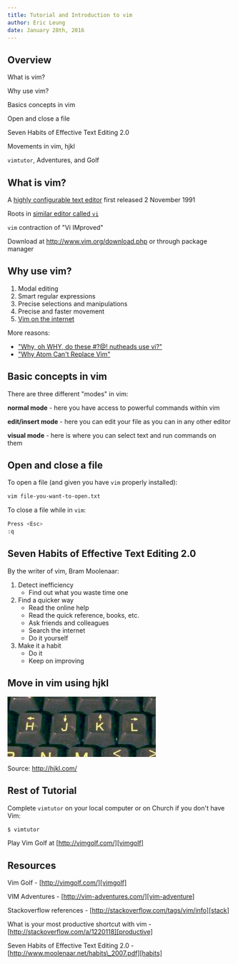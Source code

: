 ```yaml
---
title: Tutorial and Introduction to vim
author: Eric Leung
date: January 28th, 2016
---
```


## Overview

What is vim?

Why use vim?

Basics concepts in vim

Open and close a file

Seven Habits of Effective Text Editing 2.0

Movements in vim, hjkl

`vimtutor`, Adventures, and Golf

## What is vim?

A [highly configurable text editor][wiki-vim] first released 2 November
1991

Roots in [similar editor called `vi`][vi]

`vim` contraction of "Vi IMproved"

Download at http://www.vim.org/download.php or through package manager

[wiki-vim]: https://en.wikipedia.org/wiki/Vim_(text_editor)
[vi]: https://en.wikipedia.org/wiki/Vi

## Why use vim?

1. Modal editing
2. Smart regular expressions
3. Precise selections and manipulations
4. Precise and faster movement
5. [Vim on the internet][vim-net]

More reasons:

- ["Why, oh WHY, do these #?@! nutheads use vi?"][why-vim]
- ["Why Atom Can't Replace Vim"][atom]

[vim-net]: https://github.com/terriburns/Vim-On-The-Internet
[why-vim]: http://www.viemu.com/a-why-vi-vim.html
[atom]: https://medium.com/@mkozlows/why-atom-cant-replace-vim-433852f4b4d1#.549pcukc3

## Basic concepts in vim

There are three different "modes" in vim:

**normal mode** - here you have access to powerful commands within vim

**edit/insert mode** - here you can edit your file as you can in any other editor

**visual mode** - here is where you can select text and run commands on them

## Open and close a file

To open a file (and given you have `vim` properly installed):

``` {.bash .numberLines}
vim file-you-want-to-open.txt
```

To close a file while in `vim`:

``` {.bash .numberLines}
Press <Esc>
:q
```

## Seven Habits of Effective Text Editing 2.0

By the writer of vim, Bram Moolenaar:

1. Detect inefficiency
    - Find out what you waste time one
2. Find a quicker way
    - Read the online help
    - Read the quick reference, books, etc.
    - Ask friends and colleagues
    - Search the internet
    - Do it yourself
3. Make it a habit
    - Do it
    - Keep on improving

## Move in vim using hjkl

![HJKL cursor movement keys in `vim`](images/hjkl.jpg)

Source: http://hjkl.com/

## Rest of Tutorial

Complete `vimtutor` on your local computer or on Church if you don't have Vim:

``` {.bash .numberLines}
$ vimtutor
```

Play Vim Golf at [http://vimgolf.com/][vimgolf]

[vimgolf]: http://vimgolf.com/

## Resources

Vim Golf - [http://vimgolf.com/][vimgolf]

VIM Adventures - [http://vim-adventures.com/][vim-adventure]

Stackoverflow references - [http://stackoverflow.com/tags/vim/info][stack]

What is your most productive shortcut with vim -
[http://stackoverflow.com/a/1220118][productive]

Seven Habits of Effective Text Editing 2.0 -
[http://www.moolenaar.net/habits\_2007.pdf][habits]

[vim-adventure]: http://vim-adventures.com/
[stack]: http://stackoverflow.com/tags/vim/info
[productive]: http://stackoverflow.com/a/1220118
[habits]: http://www.moolenaar.net/habits_2007.pdf
